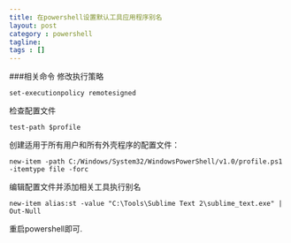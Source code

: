 ```yaml
---
title: 在powershell设置默认工具应用程序别名
layout: post
category : powershell
tagline: 
tags : []
---
```

###相关命令
修改执行策略

	set-executionpolicy remotesigned

检查配置文件

	test-path $profile

创建适用于所有用户和所有外壳程序的配置文件：

	new-item -path C:/Windows/System32/WindowsPowerShell/v1.0/profile.ps1 -itemtype file -forc
 
编辑配置文件并添加相关工具执行别名

    new-item alias:st -value "C:\Tools\Sublime Text 2\sublime_text.exe" | Out-Null

重启powershell即可.